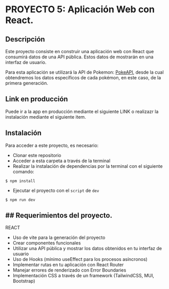 # PROYECTO 5: Aplicación Web con React.

## Descripción

Este proyecto consiste en construir una aplicación web con React que consumirá datos de una API pública. Estos datos de mostrarán en una interfaz de usuario.

Para esta aplicación se utilizará la API de Pokemon: [PokeAPI](https://pokeapi.co/), desde la cual obtendremos los datos específicos de cada pokémon, en este caso, de la primera generación.

## Link en producción

Puede ir a la app en producción mediante el siguiente LINK o realizazr la instalación mediante el siguiente item.

## Instalación

Para acceder a este proyecto, es necesario:

- Clonar este repositorio
- Acceder a esta carpeta a través de la terminal
- Realizar la instalación de dependencias por la terminal con el siguiente comando:

```
$ npm install
```

- Ejecutar el proyecto con el `script` de `dev`

```
$ npm run dev
```

## ## Requerimientos del proyecto.

REACT

- Uso de vite para la generación del proyecto
- Crear componentes funcionales
- Utilizar una API pública y mostrar los datos obtenidos en tu interfaz de usuario
- Uso de Hooks (mínimo useEffect para los procesos asíncronos)
- Implementar rutas en tu aplicación con React Router
- Manejar errores de renderizado con Error Boundaries
- Implementación CSS a través de un framework (TailwindCSS, MUI, Bootstrap)
